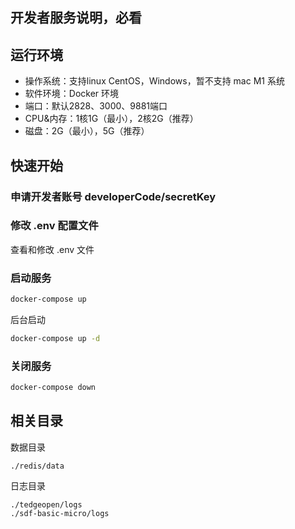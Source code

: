 ## 开发者服务说明，必看

## 运行环境

- 操作系统：支持linux CentOS，Windows，暂不支持 mac M1 系统
- 软件环境：Docker 环境
- 端口：默认2828、3000、9881端口
- CPU&内存：1核1G（最小），2核2G（推荐）
- 磁盘：2G（最小），5G（推荐）


## 快速开始
### 申请开发者账号 developerCode/secretKey

### 修改 .env 配置文件

查看和修改 .env 文件

### 启动服务

```bash
docker-compose up
```

后台启动 

```bash
docker-compose up -d

```
### 关闭服务

```bash
docker-compose down
```

## 相关目录

数据目录

```
./redis/data
```

日志目录

```
./tedgeopen/logs
./sdf-basic-micro/logs
```

